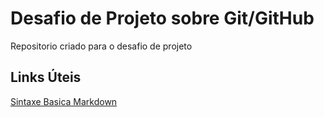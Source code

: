 # Desafio de Projeto sobre Git/GitHub
Repositorio criado para o desafio de projeto

## Links Úteis
[Sintaxe Basica Markdown](https://www.markdownguide.org/basic-syntax/)
